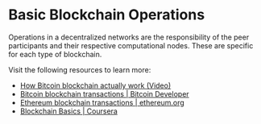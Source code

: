 # Basic Blockchain Operations

Operations in a decentralized networks are the responsibility of the peer participants and their respective computational nodes. These are specific for each type of blockchain.

Visit the following resources to learn more:

- [How Bitcoin blockchain actually work (Video)](https://www.youtube.com/watch?v=bBC-nXj3Ng4)
- [Bitcoin blockchain transactions | Bitcoin Developer](https://developer.bitcoin.org/reference/transactions.html)
- [Ethereum blockchain transactions | ethereum.org](https://ethereum.org/en/developers/docs/transactions/)
- [Blockchain Basics | Coursera](https://www.coursera.org/lecture/blockchain-basics/basic-operations-OxILB)
